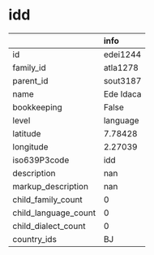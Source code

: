 # idd
|                      | info      |
|:---------------------|:----------|
| id                   | edei1244  |
| family_id            | atla1278  |
| parent_id            | sout3187  |
| name                 | Ede Idaca |
| bookkeeping          | False     |
| level                | language  |
| latitude             | 7.78428   |
| longitude            | 2.27039   |
| iso639P3code         | idd       |
| description          | nan       |
| markup_description   | nan       |
| child_family_count   | 0         |
| child_language_count | 0         |
| child_dialect_count  | 0         |
| country_ids          | BJ        |
